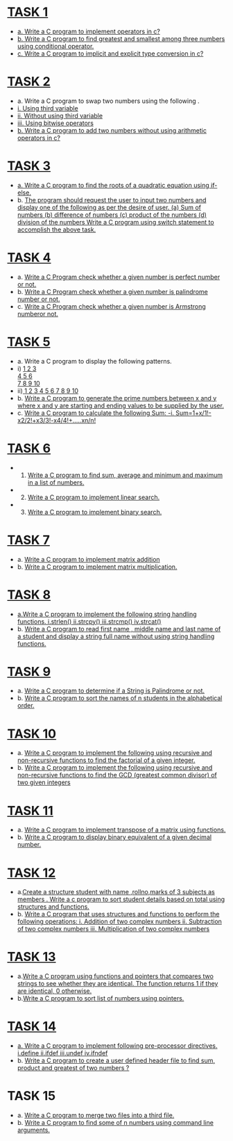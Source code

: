 # [TASK 1](https://github.com/prabhasg03/Task-Codes/tree/C-language/C%20Language/Task%201)
- [a. Write a C program to implement operators in c?](https://github.com/prabhasg03/Task-Codes/blob/C-language/C%20Language/Task%201/1a.c)
- [b. Write a C program to find greatest and smallest among three numbers using conditional operator.](https://github.com/prabhasg03/Task-Codes/blob/C-language/C%20Language/Task%201/1b.c)
- [c. Write a C program to implicit and explicit type conversion in c?](https://github.com/prabhasg03/Task-Codes/blob/C-language/C%20Language/Task%201/1c.c)
# [TASK 2](https://github.com/prabhasg03/Task-Codes/tree/C-language/C%20Language/Task%202)
- a. Write a C program to swap two numbers using the following .
 - [i. Using third variable](https://github.com/prabhasg03/Task-Codes/blob/C-language/C%20Language/Task%202/2a/i.c)
 - [ii. Without using third variable](https://github.com/prabhasg03/Task-Codes/blob/C-language/C%20Language/Task%202/2a/ii.c)
 - [iii. Using bitwise operators](https://github.com/prabhasg03/Task-Codes/blob/C-language/C%20Language/Task%202/2a/iii.c) 
- [b. Write a C program to add two numbers without using arithmetic operators in c?](https://github.com/prabhasg03/Task-Codes/blob/C-language/C%20Language/Task%202/2b.c)
# [TASK 3](https://github.com/prabhasg03/Task-Codes/tree/C-language/C%20Language/Task%203)
- [a. Write a C program to find the roots of a quadratic equation using if-else.](https://github.com/prabhasg03/Task-Codes/blob/C-language/C%20Language/Task%203/3a.c)
- b. [The program should request the user to input two numbers and display one of the following as per the desire of user.
   (a) Sum of numbers
   (b) difference of numbers
   (c) product of the numbers
   (d) division of the numbers
  Write a C program using switch statement to accomplish the above task.](https://github.com/prabhasg03/Task-Codes/blob/C-language/C%20Language/Task%203/3b.c)
# [TASK 4](https://github.com/prabhasg03/Task-Codes/tree/C-language/C%20Language/Task%204)
- a. [Write a C Program check whether a given number is perfect number or not.](https://github.com/prabhasg03/Task-Codes/blob/C-language/C%20Language/Task%204/4a.c)
- b. [Write a C Program check whether a given number is palindrome number or not.](https://github.com/prabhasg03/Task-Codes/blob/C-language/C%20Language/Task%204/4b.c)
- c. [Write a C Program check whether a given number is Armstrong numberor not.](https://github.com/prabhasg03/Task-Codes/blob/C-language/C%20Language/Task%204/4c.c)
# [TASK 5](https://github.com/prabhasg03/Task-Codes/tree/C-language/C%20Language/Task%205)
- a. Write a C program to display the following patterns.
- i) [1
      2 3          
      4 5 6       
      7 8 9 10](https://github.com/prabhasg03/Task-Codes/blob/C-language/C%20Language/Task%205/5a/i.c)
- ii)[  1
       2 3
      4 5 6
     7 8 9 10](https://github.com/prabhasg03/Task-Codes/blob/C-language/C%20Language/Task%205/5a/ii.c)
- b. [Write a C program to generate the prime numbers between x and y where x and y are starting and ending values to be supplied by the user.](https://github.com/prabhasg03/Task-Codes/blob/C-language/C%20Language/Task%205/5b.c)
- c. [Write a C program to calculate the following Sum: 
    -i. Sum=1+x/1!-x2/2!+x3/3!-x4/4!+…..xn/n!](https://github.com/prabhasg03/Task-Codes/blob/C-language/C%20Language/Task%205/5c.c)
# [TASK 6](https://github.com/prabhasg03/Task-Codes/tree/C-language/C%20Language/Task%206)
- 1) [Write a C program to find sum, average and minimum and maximum in a list of numbers.](https://github.com/prabhasg03/Task-Codes/blob/C-language/C%20Language/Task%206/1.c)
- 2) [Write a C program to implement linear search.](https://github.com/prabhasg03/Task-Codes/blob/C-language/C%20Language/Task%206/2.c)
- 3) [Write a C program to implement binary search.](https://github.com/prabhasg03/Task-Codes/blob/C-language/C%20Language/Task%206/3.c)
# [TASK 7](https://github.com/prabhasg03/Task-Codes/tree/C-language/C%20Language/Task%207)
- a. [Write a C program to implement matrix addition](https://github.com/prabhasg03/Task-Codes/blob/C-language/C%20Language/Task%207/7a.c)
- b. [Write a C program to implement matrix multiplication.](https://github.com/prabhasg03/Task-Codes/blob/C-language/C%20Language/Task%207/7b.c)
# [TASK 8](https://github.com/prabhasg03/Task-Codes/tree/C-language/C%20Language/Task%208)
- [a.Write a C program to implement the following string handling functions.
   i.strlen()
   ii.strcpy()
   iii.strcmp()
   iv.strcat()](https://github.com/prabhasg03/Task-Codes/tree/C-language/C%20Language/Task%208/8a.c)
- b. [Write a C program to read first name , middle name and last name of a student and display a string full name without using string handling functions.](https://github.com/prabhasg03/Task-Codes/tree/C-language/C%20Language/Task%208/8b.c)
# [TASK 9](https://github.com/prabhasg03/Task-Codes/tree/C-language/C%20Language/Task%209)
- a. [Write a C program to determine if a String is Palindrome or not.](https://github.com/prabhasg03/Task-Codes/blob/C-language/C%20Language/Task%209/9a.c)
- b. [Write a C program to sort the names of n students in the alphabetical order.](https://github.com/prabhasg03/Task-Codes/blob/C-language/C%20Language/Task%209/9b.c) 
# [TASK 10](https://github.com/prabhasg03/Task-Codes/tree/C-language/C%20Language/Task%2010)
- a. [Write a C program to implement the following using recursive and non-recursive functions to find the factorial of a given integer.](https://github.com/prabhasg03/Task-Codes/blob/C-language/C%20Language/Task%2010/10a.c)
- b. [Write a C program to implement the following using recursive and non-recursive functions to find the GCD (greatest common divisor) of two given integers](https://github.com/prabhasg03/Task-Codes/blob/C-language/C%20Language/Task%2010/10b.c)
# [TASK 11](https://github.com/prabhasg03/Task-Codes/tree/C-language/C%20Language/Task%2011)
- a. [Write a C program to implement transpose of a matrix using functions.](https://github.com/prabhasg03/Task-Codes/blob/C-language/C%20Language/Task%2011/11a.c)
- b. [Write a C program to display binary equivalent of a given decimal number.](https://github.com/prabhasg03/Task-Codes/blob/C-language/C%20Language/Task%2011/11b.c)
# [TASK 12](https://github.com/prabhasg03/Task-Codes/tree/C-language/C%20Language/Task%2012)
- a.[Create a structure student with name ,rollno,marks of 3 subjects as members . Write a c program to sort student details based on total using structures and functions.](https://github.com/prabhasg03/Task-Codes/blob/C-language/C%20Language/Task%2012/12a.c)
- b. [Write a C program that uses structures and functions to perform the following operations: 
  i. Addition of two complex numbers
  ii. Subtraction of two complex numbers 
  iii. Multiplication of two complex numbers](https://github.com/prabhasg03/Task-Codes/blob/C-language/C%20Language/Task%2012/12b.c) 
# [TASK 13](https://github.com/prabhasg03/Task-Codes/tree/C-language/C%20Language/Task%2013)
- a.[Write a C program using functions and pointers that compares two strings to see whether they are identical. The function returns 1 if they are identical, 0 otherwise.](https://github.com/prabhasg03/Task-Codes/blob/C-language/C%20Language/Task%2013/13a.c) 
- b.[Write a C program to sort list of numbers using pointers.](https://github.com/prabhasg03/Task-Codes/blob/C-language/C%20Language/Task%2013/13b.c)
# [TASK 14](https://github.com/prabhasg03/Task-Codes/tree/C-language/C%20Language/Task%2014)
- [a. Write a C program to implement following pre-processor directives.
  i.define
  ii.ifdef
  iii.undef
  iv.ifndef](https://github.com/prabhasg03/Task-Codes/blob/C-language/C%20Language/Task%2014/14.c)
- b. [Write a C program to create a user defined header file to find sum, product and greatest of two numbers ?](https://github.com/prabhasg03/Task-Codes/tree/C-language/C%20Language/Task%2014/14b)
# TASK 15
- a. [Write a C program to merge two files into a third file.](https://github.com/prabhasg03/Task-Codes/tree/C-language/C%20Language/Task%2015/15a/15a.c)
- b. [Write a C program to find some of n numbers using command line arguments.](https://github.com/prabhasg03/Task-Codes/tree/C-language/C%20Language/Task%2015/15b.c)
